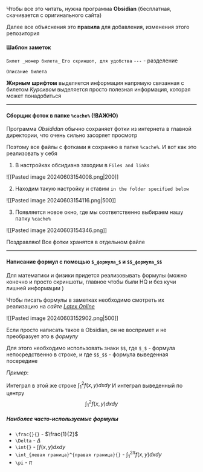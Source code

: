 Чтобы все это читать, нужна программа **Obsidian** (бесплатная, скачивается с оригинального сайта)

Далее все объяснения это **правила** для добавления, изменения этого репозитория

#### Шаблон заметок

`Билет _номер билета_`
`Его скриншот, для удобства`
`---`  - разделение

`Описание билета`

**Жирным шрифтом** выделяется информация напрямую связанная с билетом 
*Курсивом* выделяется просто полезная информация, которая может понадобиться

---
#### Сборщик фоток в папке `%cache%` (**!ВАЖНО**)

Программа *Obsididan* обычно сохраняет фотки из интернета в главной директории, что очень сильно засоряет просмотр

Поэтому все файлы с фотками я сохраняю в папке `%cache%`. И вот как это реализовать у себя

1. В настройках обсидиана заходим в `Files and links`

![[Pasted image 20240603154008.png|200]]

2. Находим такую настройку и ставим `in the folder specified below`

![[Pasted image 20240603154116.png|500]]

3. Появляется новое окно, где мы соответственно выбираем нашу папку `%cache%`

![[Pasted image 20240603154346.png]]

Поздравляю! Все фотки хранятся в отдельном файле

---
#### Написание формул с помощью `$_формула_$` и `$$_формула_$$`

Для математики и физики придется реализовывать формулы (можно конечно и просто скриншоты, главное чтобы были HQ и без кучи лишней информации )

Чтобы писать формулы в заметках необходимо смотреть их реализацию на 
*сайте [Latex Online](https://latex.codecogs.com/legacy/eqneditor/editor.php?lang=ru-ru)*

![[Pasted image 20240603152902.png|500]]

Если просто написать такое в Obsidian, он не воспримет и не преобразует это в *формулу*

Для этого необходимо использовать знаки `$$`, где `$_$` - формула непосредственно в строке, и где `$$_$$` - формула выведенная посередине

*Пример*:

Интеграл в этой же строке $\int_1^2{f(x,y)dxdy}$
И интеграл выведенный по центру$$\int_1^2{f(x,y)dxdy}$$
##### *Наиболее часто-используемые формулы*

- `\frac{}{}` - $\frac{1}{2}$
- `\Delta` - $\Delta$
- `\int{}` - $\int{f(x,y)dxdy}$
- `\int_{левая граница}^{правая граница}{}` - $\int_1^{2\pi}{f(x,y)dxdy}$
- `\pi` - $\pi$

